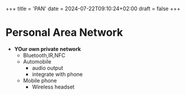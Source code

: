 +++
title = 'PAN'
date = 2024-07-22T09:10:24+02:00
draft = false
+++

# Personal Area Network
- **YOur own private network**
	- Bluetooth,IR,NFC
	- Automobile
		- audio output
		- integrate with phone
	- Mobile phone
		- Wireless headset
